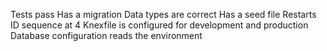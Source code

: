Tests pass
Has a migration
Data types are correct
Has a seed file
Restarts ID sequence at 4
Knexfile is configured for development and production
Database configuration reads the environment
